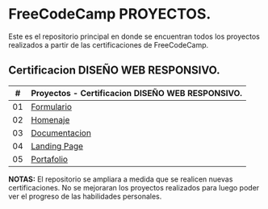 # FreeCodeCamp PROYECTOS.

Este es el repositorio principal en donde se encuentran todos los proyectos realizados a partir de las certificaciones de FreeCodeCamp.

## Certificacion DISEÑO WEB RESPONSIVO.

|  #  | Proyectos - Certificacion DISEÑO WEB RESPONSIVO.                                                 |
| :-: | ------------------------------------------------------------------------------------------------ |
| 01  | [Formulario](https://github.com/YasserMercado/FreeCodeCamp/tree/main/Formulario)                 |
| 02  | [Homenaje](https://github.com/YasserMercado/FreeCodeCamp/tree/main/Homenaje)                     |
| 03  | [Documentacion](https://github.com/YasserMercado/FreeCodeCamp/tree/master/Documentacion)         |
| 04  | [Landing Page](https://github.com/YasserMercado/FreeCodeCamp/tree/main/LandingPage)              |
| 05  | [Portafolio](https://github.com/YasserMercado/FreeCodeCamp/tree/main/Portafolio)                 |

**NOTAS:**
El repositorio se ampliara a medida que se realicen nuevas certificaciones.
No se mejoraran los proyectos realizados para luego poder ver el progreso de las habilidades personales.